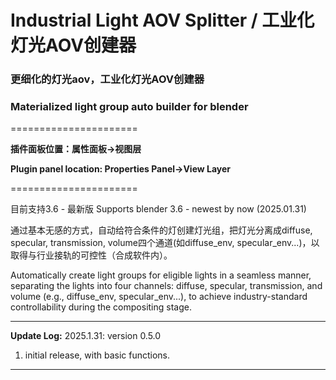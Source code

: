 # Industrial Light AOV Splitter / 工业化灯光AOV创建器

### 更细化的灯光aov，工业化灯光AOV创建器

### Materialized light group auto builder for blender
======================

**插件面板位置：属性面板→视图层**

**Plugin panel location: Properties Panel→View Layer**

======================

目前支持3.6 - 最新版 Supports blender 3.6 - newest by now (2025.01.31)

通过基本无感的方式，自动给符合条件的灯创建灯光组，把灯光分离成diffuse, specular, transmission, volume四个通道(如diffuse_env, specular_env...)，以取得与行业接轨的可控性（合成软件内）。

Automatically create light groups for eligible lights in a seamless manner, separating the lights into four channels: diffuse, specular, transmission, and volume (e.g., diffuse_env, specular_env...), to achieve industry-standard controllability during the compositing stage.

---
**Update Log:**
2025.1.31: version 0.5.0

1. initial release, with basic functions.

---
